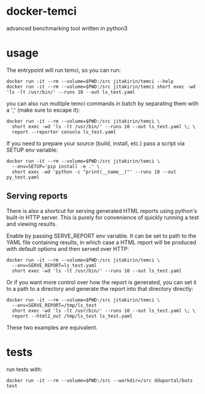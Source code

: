 # docker-temci
advanced benchmarking tool written in python3

# usage
The entrypoint will run temci, so you can run:

    docker run -it --rm --volume=$PWD:/src jitakirin/temci --help
    docker run -it --rm --volume=$PWD:/src jitakirin/temci short exec -wd 'ls -lt /usr/bin/' --runs 10 --out ls_test.yaml

you can also run multiple temci commands in batch by separating them
with a ';' (make sure to escape it):

    docker run -it --rm --volume=$PWD:/src jitakirin/temci \
      short exec -wd 'ls -lt /usr/bin/' --runs 10 --out ls_test.yaml \; \
      report --reporter console ls_test.yaml

If you need to prepare your source (build, install, etc.) pass a script
via SETUP env variable:

    docker run -it --rm --volume=$PWD:/src jitakirin/temci \
      --env=SETUP='pip install -e .' \
      short exec -wd 'python -c "print(__name__)"' --runs 10 --out py_test.yaml

## Serving reports
There is also a shortcut for serving generated HTML reports using
python's built-in HTTP server.  This is purely for convenience of
quickly running a test and viewing results.

Enable by passing SERVE_REPORT env variable.  It can be set to path to
the YAML file containing results, in which case a HTML report will be
produced with default options and then served over HTTP:

    docker run -it --rm --volume=$PWD:/src jitakirin/temci \
      --env=SERVE_REPORT=ls_test.yaml
      short exec -wd 'ls -lt /usr/bin/' --runs 10 --out ls_test.yaml

Or if you want more control over how the report is generated, you can
set it to a path to a directory and generate the report into that
directory directly:

    docker run -it --rm --volume=$PWD:/src jitakirin/temci \
      --env=SERVE_REPORT=/tmp/ls_test
      short exec -wd 'ls -lt /usr/bin/' --runs 10 --out ls_test.yaml \; \
      report --html2_out /tmp/ls_test ls_test.yaml

These two examples are equivalent.

# tests
run tests with:

    docker run -it --rm --volume=$PWD:/src --workdir=/src dduportal/bats test
